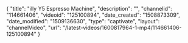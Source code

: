 {
    "title": "illy Y5 Espresso Machine",
    "description": "",
    "channelid": "114661406",
    "videoid": "125100894",
    "date_created": "1508873309",
    "date_modified": "1509136630",
    "type": "captivate",
    "layout": "channelVideo",
    "url": "\/latest-videos\/1600817964-1-mp4\/114661406-125100894"
}